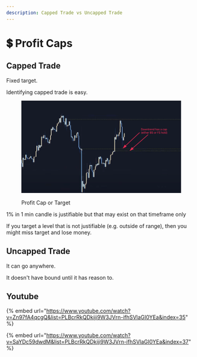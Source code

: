 ```yaml
---
description: Capped Trade vs Uncapped Trade
---
```


# 💲 Profit Caps

## Capped Trade

Fixed target.

Identifying capped trade is easy.

<figure><img src="../../.gitbook/assets/image (5) (1) (1).png" alt=""><figcaption><p>Profit Cap or Target</p></figcaption></figure>

1% in 1 min candle is justifiable but that may exist on that timeframe only

If you target a level that is not justifiable (e.g. outside of range), then you might miss target and lose money.

## Uncapped Trade

It can go anywhere.&#x20;

It doesn't have bound until it has reason to.



## Youtube

{% embed url="https://www.youtube.com/watch?v=Zn97fA4qcgQ&list=PLBcrRkQDkiji9W3JVrn-ifhSVlaGI0YEa&index=35" %}

{% embed url="https://www.youtube.com/watch?v=SaYDc59dwdM&list=PLBcrRkQDkiji9W3JVrn-ifhSVlaGI0YEa&index=37" %}
